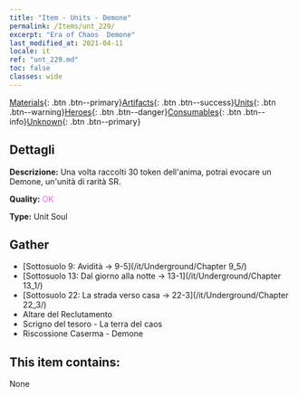 ```yaml
---
title: "Item - Units - Demone"
permalink: /Items/unt_229/
excerpt: "Era of Chaos  Demone"
last_modified_at: 2021-04-11
locale: it
ref: "unt_229.md"
toc: false
classes: wide
---
```

 [Materials](/it/Items/){: .btn .btn--primary}[Artifacts](/it/Items/Artifacts/){: .btn .btn--success}[Units](/it/Items/Units/){: .btn .btn--warning}[Heroes](/it/Items/Heroes/){: .btn .btn--danger}[Consumables](/it/Items/Consumables/){: .btn .btn--info}[Unknown](/it/Items/Unknown/){: .btn .btn--primary}

## Dettagli
 **Descrizione:** Una volta raccolti 30 token dell'anima, potrai evocare un Demone, un'unità di rarità SR.

 **Quality:** <span style="color: #DA70D6">OK</span>

 **Type:** Unit Soul

## Gather

*    [Sottosuolo 9: Avidità -> 9-5](/it/Underground/Chapter 9_5/) 
*    [Sottosuolo 13: Dal giorno alla notte -> 13-1](/it/Underground/Chapter 13_1/) 
*    [Sottosuolo 22: La strada verso casa -> 22-3](/it/Underground/Chapter 22_3/) 
*    Altare del Reclutamento 
*    Scrigno del tesoro - La terra del caos 
*    Riscossione Caserma - Demone 

## This item contains:

  None

